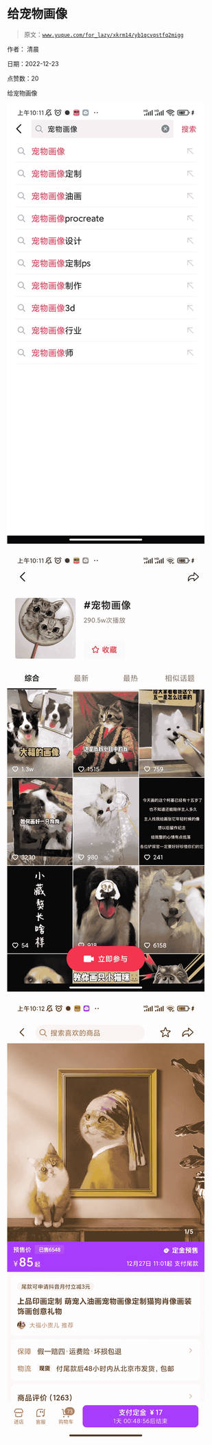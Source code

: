 # 给宠物画像

> 原文：[`www.yuque.com/for_lazy/xkrm14/yb1qcvqstfq2migg`](https://www.yuque.com/for_lazy/xkrm14/yb1qcvqstfq2migg)

作者： 清晨

日期：2022-12-23

点赞数：20

给宠物画像

![](img/d589adc887381c5c0f4d8ac85a1a37c5.png)

![](img/1e4437ed049789df5a40f7bd0f84e577.png)

![](img/b6b5dbd774ad605c290af0542219dd29.png)



